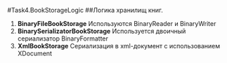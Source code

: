 ﻿#Task4.BookStorageLogic
##Логика хранилищ книг. 
1. **BinaryFileBookStorage** Используются BinaryReader и BinaryWriter
2. **BinarySerializatorBookStorage** Используется двоичный сериализатор BinaryFormatter
3. **XmlBookStorage** Сериализация в xml-документ с использованием XDocument